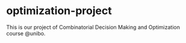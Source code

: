 # optimization-project

This is our project of Combinatorial Decision Making and Optimization course @unibo.

